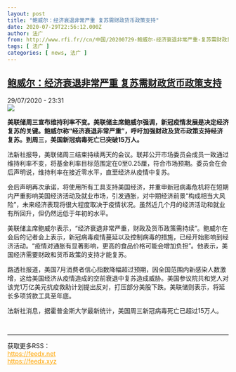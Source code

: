 ```yaml
---
layout: post
title: "鲍威尔：经济衰退非常严重 复苏需财政货币政策支持"
date: 2020-07-29T22:56:12.000Z
author: 法广
from: http://www.rfi.fr//cn/中国/20200729-鲍威尔-经济衰退非常严重-复苏需财政货币政策支持
tags: [ 法广 ]
categories: [ news, 法广 ]
---
```

<!--1596063372000-->
[鲍威尔：经济衰退非常严重 复苏需财政货币政策支持](http://www.rfi.fr//cn/%E4%B8%AD%E5%9B%BD/20200729-%E9%B2%8D%E5%A8%81%E5%B0%94-%E7%BB%8F%E6%B5%8E%E8%A1%B0%E9%80%80%E9%9D%9E%E5%B8%B8%E4%B8%A5%E9%87%8D-%E5%A4%8D%E8%8B%8F%E9%9C%80%E8%B4%A2%E6%94%BF%E8%B4%A7%E5%B8%81%E6%94%BF%E7%AD%96%E6%94%AF%E6%8C%81)
------

<div>
<div>29/07/2020 - 23:31</div><img src="https://s.rfi.fr/media/display/dff42222-d1e2-11ea-81fe-005056bff430/w:310/p:16x9/2020-07-01T000000Z_330654602_RC2JKH99DXQS_RTRMADP_3_USA-FED-MINUTES.JPG"><p><strong>美联储周三宣布维持利率不变。美联储主席鲍威尔强调，新冠疫情发展是决定经济复苏的关键。鲍威尔称“经济衰退非常严重”，呼吁加强财政及货币政策支持经济复苏。到周三，美国新冠病毒死亡已突破15万人。</strong></p><div class="t-content__body u-clearfix"><div class="m-interstitial"></div><p>法新社报导，美联储周三结束持续两天的会议。联邦公开市场委员会成员一致通过维持利率不变，将基金利率目标范围定在0至0.25厘，符合市场预期。委员会在会后声明说，维持利率在接近零水平，直至经济从疫情中复苏。</p><p>会后声明再次承诺，将使用所有工具支持美国经济，并重申新冠病毒危机将在短期内严重影响美国经济活动及就业市场，引发通胀，对中期经济前景“构成相当大风险”，未来经济表现将很大程度取决于疫情状况。虽然近几个月的经济活动和就业有所回升，但仍然远低于年初的水平。</p><p>美联储主席鲍威尔表示，“经济衰退非常严重，财政及货币政策需持续”。鲍威尔在会后的记者会上表示，新冠病毒疫情蔓延以及控制病毒的措施，已经开始影响到经济活动。“疫情对通胀有显著影响，更高的食品价格可能会增加负担”。他表示，美国经济需要财政和货币政策的支持才能复苏。</p><p>路透社报道，美国7月消费者信心指数降幅超过预期，因全国范围内新感染人数激增，这给美国经济从疫情造成的空前衰退中复苏造成威胁。美国参议院共和党人对该党1万亿美元抗疫救助计划提出反对，打压部分美股下跌。美联储则表示，将延长多项贷款工具至年底。</p><p>法新社消息，据霍普金斯大学最新统计，美国周三新冠病毒死亡已超过15万人。</p><div class="o-self-promo o-self-promo--nl o-self-promo--hidden" data-selfpromo-newsletter></div><div class="o-self-promo o-self-promo--app o-self-promo--hidden" data-selfpromo-app></div></div><br><hr><div>获取更多RSS：<br><a href="https://feedx.net" style="color:orange" target="_blank">https://feedx.net</a> <br><a href="https://feedx.xyz" style="color:orange" target="_blank">https://feedx.xyz</a><br></div>
</div>
